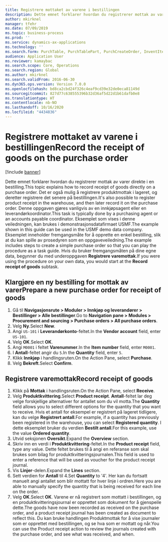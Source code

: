 ```yaml
---
title: Registrere mottaket av varene i bestillingen
description: Dette emnet forklarer hvordan du registrerer mottak av varer direkte i en bestilling.
author: mkirknel
manager: tfehr
ms.date: 07/09/2019
ms.topic: business-process
ms.prod: ''
ms.service: dynamics-ax-applications
ms.technology: ''
ms.search.form: PurchTable, PurchTablePart, PurchCreateOrder, InventItemIdLookupPurchase, PurchEditLines
audience: Application User
ms.reviewer: kamaybac
ms.search.scope: Core, Operations
ms.search.region: Global
ms.author: mkirknel
ms.search.validFrom: 2016-06-30
ms.dyn365.ops.version: Version 7.0.0
ms.openlocfilehash: bd8ca2cbd24f326c4eaf9cd39e32de0eca81149d
ms.sourcegitcommit: 827d77c638555396b32d36af5d22d1b61dafb0e8
ms.translationtype: HT
ms.contentlocale: nb-NO
ms.lasthandoff: 10/16/2020
ms.locfileid: "4434836"
---
```

# <a name="record-the-receipt-of-goods-on-the-purchase-order"></a><span data-ttu-id="80868-103">Registrere mottaket av varene i bestillingen</span><span class="sxs-lookup"><span data-stu-id="80868-103">Record the receipt of goods on the purchase order</span></span>

[!include [banner](../../includes/banner.md)]

<span data-ttu-id="80868-104">Dette emnet forklarer hvordan du registrerer mottak av varer direkte i en bestilling.</span><span class="sxs-lookup"><span data-stu-id="80868-104">This topic explains how to record receipt of goods directly on a purchase order.</span></span> <span data-ttu-id="80868-105">Det er også mulig å registrere produktmottak i lageret, og deretter registrere det senere på bestillingen.</span><span class="sxs-lookup"><span data-stu-id="80868-105">It's also possible to register product receipt in the warehouse, and then later record it on the purchase order.</span></span> <span data-ttu-id="80868-106">Denne oppgaven gjøres vanligvis av en innkjøpsagent eller en leverandørkoordinator.</span><span class="sxs-lookup"><span data-stu-id="80868-106">This task is typically done by a purchasing agent or an accounts payable coordinator.</span></span> <span data-ttu-id="80868-107">Eksemplet som vises i denne veiledningen, kan brukes i demonstrasjonsdatafirmaet USMF.</span><span class="sxs-lookup"><span data-stu-id="80868-107">The example shown in this guide can be used in the USMF demo data company.</span></span> <span data-ttu-id="80868-108">Eksemplet inneholder fremgangsmåte for å opprette en enkel bestilling, slik at du kan spille av prosedyren som en oppgaveveiledning.</span><span class="sxs-lookup"><span data-stu-id="80868-108">The example includes steps to create a simple purchase order so that you can play the procedure as a task guide.</span></span> <span data-ttu-id="80868-109">Hvis du bruker fremgangsmåten på dine egne data, begynner du med underoppgaven **Registrere varemottak**.</span><span class="sxs-lookup"><span data-stu-id="80868-109">If you were using the procedure on your own data, you would start at the **Record receipt of goods** subtask.</span></span>


## <a name="prepare-a-new-purchase-order-for-receipt-of-goods"></a><span data-ttu-id="80868-110">Klargjøre en ny bestilling for mottak av varer</span><span class="sxs-lookup"><span data-stu-id="80868-110">Prepare a new purchase order for receipt of goods</span></span>
1. <span data-ttu-id="80868-111">Gå til **Navigasjonsrute > Moduler > Innkjøp og leverandører > Bestillinger > Alle bestillinger**.</span><span class="sxs-lookup"><span data-stu-id="80868-111">Go to **Navigation pane > Modules > Procurement and sourcing > Purchase orders > All purchase orders**.</span></span>
2. <span data-ttu-id="80868-112">Velg **Ny**.</span><span class="sxs-lookup"><span data-stu-id="80868-112">Select **New**.</span></span>
3. <span data-ttu-id="80868-113">Angi `US-101` i **Leverandørkonto**-feltet.</span><span class="sxs-lookup"><span data-stu-id="80868-113">In the **Vendor account** field, enter `US-101`.</span></span>
4. <span data-ttu-id="80868-114">Velg **OK**.</span><span class="sxs-lookup"><span data-stu-id="80868-114">Select **OK**.</span></span>
5. <span data-ttu-id="80868-115">Angi `M0001` i feltet **Varenummer**.</span><span class="sxs-lookup"><span data-stu-id="80868-115">In the **Item number** field, enter `M0001`.</span></span>
6. <span data-ttu-id="80868-116">I **Antall**-feltet angir du `5`.</span><span class="sxs-lookup"><span data-stu-id="80868-116">In the **Quantity** field, enter `5`.</span></span>
7. <span data-ttu-id="80868-117">Klikk **Innkjøp** i handlingsruten.</span><span class="sxs-lookup"><span data-stu-id="80868-117">On the Action Pane, select **Purchase**.</span></span>
8. <span data-ttu-id="80868-118">Velg **Bekreft**.</span><span class="sxs-lookup"><span data-stu-id="80868-118">Select **Confirm**.</span></span>

## <a name="record-receipt-of-goods"></a><span data-ttu-id="80868-119">Registrere varemottak</span><span class="sxs-lookup"><span data-stu-id="80868-119">Record receipt of goods</span></span>
1. <span data-ttu-id="80868-120">Klikk på **Mottak** i handlingsruten.</span><span class="sxs-lookup"><span data-stu-id="80868-120">On the Action Pane, select **Receive**.</span></span>
2. <span data-ttu-id="80868-121">Velg **Produktkvittering**.</span><span class="sxs-lookup"><span data-stu-id="80868-121">Select **Product receipt**.</span></span> <span data-ttu-id="80868-122">**Antall**-feltet lar deg velge forskjellige alternativer for antallet som du vil motta.</span><span class="sxs-lookup"><span data-stu-id="80868-122">The **Quantity** field allows you to select different options for the quantity that you want to receive.</span></span> <span data-ttu-id="80868-123">Hvis et antall for eksempel er registrert på lageret tidligere, kan du velge **Registrert antall**.</span><span class="sxs-lookup"><span data-stu-id="80868-123">For example, if a quantity has previously been registered in the warehouse, you can select **Registered quantity**.</span></span> <span data-ttu-id="80868-124">I dette eksemplet bruker du verdien **Bestilt antall**.</span><span class="sxs-lookup"><span data-stu-id="80868-124">For this example, use the value **Ordered quantity**.</span></span>
3. <span data-ttu-id="80868-125">Utvid seksjonen **Oversikt**.</span><span class="sxs-lookup"><span data-stu-id="80868-125">Expand the **Overview** section.</span></span>
4. <span data-ttu-id="80868-126">Skriv inn en verdi i **Produktkvittering**-feltet.</span><span class="sxs-lookup"><span data-stu-id="80868-126">In the **Product receipt** field, type any value.</span></span> <span data-ttu-id="80868-127">Dette feltet brukes til å angi en referanse som skal brukes som bilag for produktkvitteringsjournalen.</span><span class="sxs-lookup"><span data-stu-id="80868-127">This field is used to enter a reference that will be used as voucher for the product receipt journal.</span></span>  
5. <span data-ttu-id="80868-128">Vis **Linjer**-delen.</span><span class="sxs-lookup"><span data-stu-id="80868-128">Expand the **Lines** section.</span></span>
6. <span data-ttu-id="80868-129">Sett verdien for **Antall** til 4.</span><span class="sxs-lookup"><span data-stu-id="80868-129">Set **Quantity** to '4'.</span></span> <span data-ttu-id="80868-130">Her kan du fortsatt manuelt angi antallet som blir mottatt for hver linje i ordren.</span><span class="sxs-lookup"><span data-stu-id="80868-130">Here you are able to manually specify the quantity that is being received for each line on the order.</span></span>  
7. <span data-ttu-id="80868-131">Velg **OK**.</span><span class="sxs-lookup"><span data-stu-id="80868-131">Select **OK**.</span></span> <span data-ttu-id="80868-132">Varene er nå registrert som mottatt i bestillingen, og en produktkvitteringsjournal er opprettet som dokument for å gjenspeile dette.</span><span class="sxs-lookup"><span data-stu-id="80868-132">The goods have now been recorded as received on the purchase order, and a product receipt journal has been created as document to reflect this.</span></span> <span data-ttu-id="80868-133">Du kan bruke handlingen Produktmottak for å vise journaler som er opprettet med bestillingen, og se hva som er mottatt og når.</span><span class="sxs-lookup"><span data-stu-id="80868-133">You can use the Product receipt action to review the journals created with the purchase order, and see what was received, and when.</span></span>  

